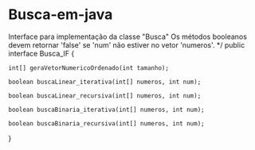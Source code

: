 # Busca-em-java
Interface para implementação da classe "Busca"
Os métodos booleanos devem retornar 'false' se 'num' não estiver no vetor 'numeros'. 
 */
public interface Busca_IF {
	
	int[] geraVetorNumericoOrdenado(int tamanho);
	
	boolean buscaLinear_iterativa(int[] numeros, int num);

	boolean buscaLinear_recursiva(int[] numeros, int num);

	boolean buscaBinaria_iterativa(int[] numeros, int num);

	boolean buscaBinaria_recursiva(int[] numeros, int num);

}
